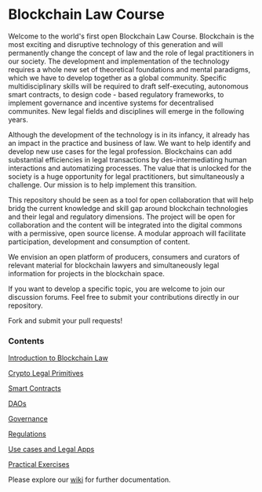 
# Blockchain Law Course

Welcome to the world's first open Blockchain Law Course. Blockchain is the most exciting and disruptive technology of this generation and will permanently change the concept of law and the role of legal practitioners in our society. The development and implementation of the technology requires a whole new set of theoretical foundations and mental paradigms, which we have to develop together as a global community. Specific multidisciplinary skills will be required to draft self-executing, autonomous smart contracts, to design code - based regulatory frameworks, to implement governance and incentive systems for decentralised communites. New legal fields and disciplines will emerge in the following years.

Although the development of the technology is in its infancy, it already has an impact in the practice and business of law. We want to help identify and develop new use cases for the legal profession. Blockchains can add substantial efficiencies in legal transactions by des-intermediating human interactions and automatizing processes. The value that is unlocked for the society is a huge opportunity for legal practitioners, but simultaneously a challenge. Our mission is to help implement this transition.

This repository should be seen as a tool for open collaboration that will help bridg the current knowledge and skill gap around blockchain technologies and their legal and regulatory dimensions. The project will be open for collaboration and the content will be integrated into the digital commons with a permissive, open source license. A modular approach will facilitate participation, development and consumption of content. 

We envision an open platform of producers, consumers and curators of relevant material for blockchain lawyers and simultaneously legal information for projects in the blockchain space. 

If you want to develop a specific topic, you are welcome to join our discussion forums. Feel free to submit your contributions directly in
our repository. 

Fork and submit your pull requests!


### Contents

[Introduction to Blockchain Law](https://github.com/blueswanacademy/blockchainlaw/blob/master/01_Introduction.md)

[Crypto Legal Primitives](https://github.com/blueswanacademy/blockchainlaw/blob/master/02_Crypto%20Legal%20Primitives.md)

[Smart Contracts](https://github.com/blueswanacademy/blockchainlaw/blob/master/03_Smart%20Contracts.md)

[DAOs](https://github.com/blueswanacademy/blockchainlaw/blob/master/04_DAOs.md)

[Governance](https://github.com/blueswanacademy/blockchainlaw/blob/master/05_Governance.md)

[Regulations](https://github.com/blueswanacademy/blockchainlaw/blob/master/06_Regulations.md)

[Use cases and Legal Apps](https://github.com/blueswanacademy/blockchainlaw/blob/master/07_use%20cases%20%26%20legal%20apps.md)

[Practical Exercises](https://github.com/blueswanacademy/blockchainlaw/blob/master/08_practical%20exercises.md)



Please explore our [wiki](https://github.com/blueswanacademy/blockchainlaw/wiki) for further documentation.












 

